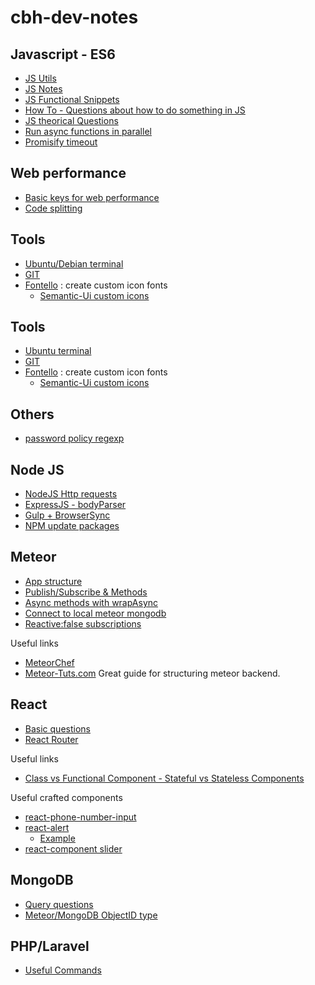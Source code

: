 # cbh-dev-notes

## Javascript - ES6

- [JS Utils](/javascript/js-utils.md)
- [JS Notes](/javascript/js-notes.md)
- [JS Functional Snippets](/javascript/js-functional-snippets.md)
- [How To - Questions about how to do something in JS](/javascript/how-to.md)
- [JS theorical Questions](/javascript/js-theorical-questions.md)
- [Run async functions in parallel](/javascript/async-functions-parallel.md)
- [Promisify timeout](/javascript/promisify-timeout.md)

## Web performance

- [Basic keys for web performance](/performance/performance-keys.md)
- [Code splitting](/performance/code-splitting.md)

## Tools

- [Ubuntu/Debian terminal](tools/ubuntu-terminal.md)
- [GIT](tools/git.md)
- [Fontello](http://fontello.com/) : create custom icon fonts
  - [Semantic-Ui custom icons](https://github.com/Semantic-Org/Semantic-UI-React/issues/931#issuecomment-263643210)

## Tools

- [Ubuntu terminal](tools/ubuntu-terminal.md)
- [GIT](tools/git.md)
- [Fontello](http://fontello.com/) : create custom icon fonts
  - [Semantic-Ui custom icons](https://github.com/Semantic-Org/Semantic-UI-React/issues/931#issuecomment-263643210)

## Others

- [password policy regexp](/others/password-regexp.md)

## Node JS

- [NodeJS Http requests](/nodejs/http-requests.md)
- [ExpressJS - bodyParser](/nodejs/bodyParser.md)
- [Gulp + BrowserSync](/nodejs/gulp-browsersync.md)
- [NPM update packages](/nodejs/update-npm-packages.md)

## Meteor

- [App structure](/meteor/app-structure.md)
- [Publish/Subscribe & Methods](/meteor/pub-sub-methods.md)
- [Async methods with wrapAsync](/meteor/async.md)
- [Connect to local meteor mongodb](/meteor/connect-local-mongodb.md)
- [Reactive:false subscriptions](/meteor/reactive-false-subscriptions.md)

Useful links

- [MeteorChef](https://themeteorchef.com/tutorials/)
- [Meteor-Tuts.com](http://www.meteor-tuts.com/chapters/3/intro.html) Great guide for structuring meteor backend.

## React

- [Basic questions](react/basic-questions.md)
- [React Router](eact/react-router.md)

Useful links

- [Class vs Functional Component - Stateful vs Stateless Components](https://code.tutsplus.com/tutorials/stateful-vs-stateless-functional-components-in-react--cms-29541)

Useful crafted components

- [react-phone-number-input](https://github.com/catamphetamine/react-phone-number-input)
- [react-alert](https://github.com/schiehll/react-alert)
  - [Example](react/alert-react-example.md)
- [react-component slider](https://github.com/react-component/slider/)

## MongoDB

- [Query questions](mongodb/query-questions.md)
- [Meteor/MongoDB ObjectID type](mongodb/documentId-type.md)

## PHP/Laravel

- [Useful Commands](php-laravel/useful-commands.md)
